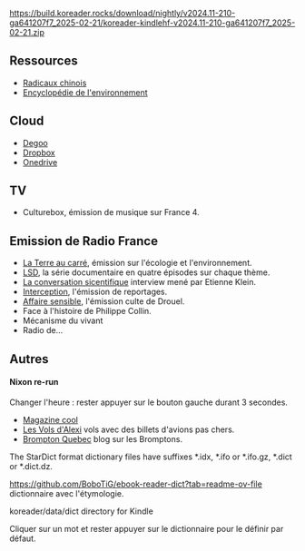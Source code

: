 https://build.koreader.rocks/download/nightly/v2024.11-210-ga641207f7_2025-02-21/koreader-kindlehf-v2024.11-210-ga641207f7_2025-02-21.zip

## Ressources 

* [Radicaux chinois](https://ltl-chinois.fr/radicaux-chinois/)
* [Encyclopédie de l'environnement](https://www.encyclopedie-environnement.org/)

## Cloud

* [Degoo](https://degoo.com/me)
* [Dropbox](https://www.dropbox.com/home)
* [Onedrive](https://onedrive.live.com/)

## TV

* Culturebox, émission de musique sur France 4.
  
## Emission de Radio France

* [La Terre au carré](https://www.radiofrance.fr/franceinter/podcasts/la-terre-au-carre), émission sur l'écologie et l'environnement.
* [LSD](https://www.radiofrance.fr/franceculture/podcasts/lsd-la-serie-documentaire), la série documentaire en quatre épisodes sur chaque thème.
* [La conversation sicentifique](https://www.radiofrance.fr/franceculture/podcasts/la-conversation-scientifique) interview mené par Etienne Klein.
* [Interception](https://www.radiofrance.fr/franceinter/podcasts/interception), l'émission de reportages.
* [Affaire sensible](https://www.radiofrance.fr/franceinter/podcasts/affaires-sensibles), l'émission culte de Drouel.
* Face à l'histoire de Philippe Collin.
* Mécanisme du vivant
* Radio de...

## Autres

#### Nixon re-run

Changer l'heure : rester appuyer sur le bouton gauche durant 3 secondes.

* [Magazine cool](https://www.agirparlaculture.be/)
* [Les Vols d'Alexi](https://lesvolsdalexi.com) vols avec des billets d'avions pas chers.
* [Brompton Quebec](https://bromptonquebec.wordpress.com/author/depannezvous/) blog sur les Bromptons.


The StarDict format dictionary files have suffixes *.idx, *.ifo or *.ifo.gz, *.dict or *.dict.dz.

https://github.com/BoboTiG/ebook-reader-dict?tab=readme-ov-file dictionnaire avec l'étymologie.

koreader/data/dict directory for Kindle

Cliquer sur un mot et rester appuyer sur le dictionnaire pour le définir par défaut.
